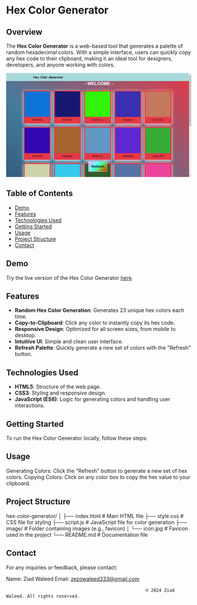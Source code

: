 # Hex Color Generator

## Overview

The **Hex Color Generator** is a web-based tool that generates a palette of random hexadecimal colors. With a simple interface, users can quickly copy any hex code to their clipboard, making it an ideal tool for designers, developers, and anyone working with colors.

![Hex Color Generator Screenshot](./image/screenshot.png)

## Table of Contents

- [Demo](#demo)
- [Features](#features)
- [Technologies Used](#technologies-used)
- [Getting Started](#getting-started)
- [Usage](#usage)
- [Project Structure](#project-structure)
- [Contact](#contact)

## Demo

Try the live version of the Hex Color Generator [here](https://ziadwaleed23.github.io/Color-Palatte-Generator/).

## Features

- **Random Hex Color Generation**: Generates 23 unique hex colors each time.
- **Copy-to-Clipboard**: Click any color to instantly copy its hex code.
- **Responsive Design**: Optimized for all screen sizes, from mobile to desktop.
- **Intuitive UI**: Simple and clean user interface.
- **Refresh Palette**: Quickly generate a new set of colors with the "Refresh" button.

## Technologies Used

- **HTML5**: Structure of the web page.
- **CSS3**: Styling and responsive design.
- **JavaScript (ES6)**: Logic for generating colors and handling user interactions.

## Getting Started

To run the Hex Color Generator locally, follow these steps:

## Usage

Generating Colors: Click the "Refresh" button to generate a new set of hex colors.
Copying Colors: Click on any color box to copy the hex value to your clipboard.

## Project Structure

hex-color-generator/
│
├── index.html          # Main HTML file
├── style.css           # CSS file for styling
├── script.js           # JavaScript file for color generation
├── image/              # Folder containing images (e.g., favicon)
│   └── icon.jpg        # Favicon used in the project
└── README.md           # Documentation file

## Contact

For any inquiries or feedback, please contact:

Name: Ziad Waleed
Email: zezowaleed333@gmail.com


                                                         © 2024 Ziad Waleed. All rights reserved.
